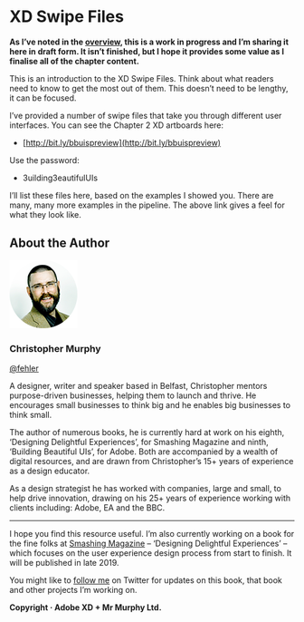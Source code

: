 XD Swipe Files
==============

<!-- 477 Words -->

**As I’ve noted in the [overview](https://github.com/fehler/building-beautiful-uis/blob/master/00-Overview.md), this is a work in progress and I’m sharing it here in draft form. It isn’t finished, but I hope it provides some value as I finalise all of the chapter content.**

This is an introduction to the XD Swipe Files. Think about what readers need to know to get the most out of them. This doesn’t need to be lengthy, it can be focused.

I’ve provided a number of swipe files that take you through different user interfaces. You can see the Chapter 2 XD artboards here:

+ [http://bit.ly/bbuispreview](http://bit.ly/bbuispreview)

Use the password:

+ 3uilding3eautifulUIs

I’ll list these files here, based on the examples I showed you. There are many, many more examples in the pipeline. The above link gives a feel for what they look like.

<!--

**Reword the following, it’s from here:**

	https://www.sitepoint.com/swipe-file-for-inspiration/

**The purpose of a swipe file is to provide a jumping point for your projects, help you think outside the box, and streamline your work process. One danger of using a swipe file is becoming too dependent on it so it prevents your own creativity from developing. So you’ll want to use it in moderation and not as a replacement of your own ideas.**

**It also goes without saying that you should make sure you only use your swipe file to get inspired and not copy or duplicate any of the work you collect.**

Perhaps move this ‘Warning, don’t steal stuff’ comment to the introduction of the whole book?

-->



About the Author
----------------

![Christopher Murphy](images/overview/mr-murphy.png)

### Christopher Murphy

[@fehler](https://www.twitter.com/fehler)

A designer, writer and speaker based in Belfast, Christopher mentors purpose-driven businesses, helping them to launch and thrive. He encourages small businesses to think big and he enables big businesses to think small.

The author of numerous books, he is currently hard at work on his eighth, ‘Designing Delightful Experiences’, for Smashing Magazine and ninth, ‘Building Beautiful UIs’, for Adobe. Both are accompanied by a wealth of digital resources, and are drawn from Christopher’s 15+ years of experience as a design educator.

As a design strategist he has worked with companies, large and small, to help drive innovation, drawing on his 25+ years of experience working with clients including: Adobe, EA and the BBC.



---



I hope you find this resource useful. I’m also currently working on a book for the fine folks at [Smashing Magazine](https://www.smashingmagazine.com) – ‘Designing Delightful Experiences’ – which focuses on the user experience design process from start to finish. It will be published in late 2019.

You might like to [follow me](https://www.twitter.com/fehler) on Twitter for updates on this book, that book and other projects I’m working on.

**Copyright · Adobe XD + Mr Murphy Ltd.**